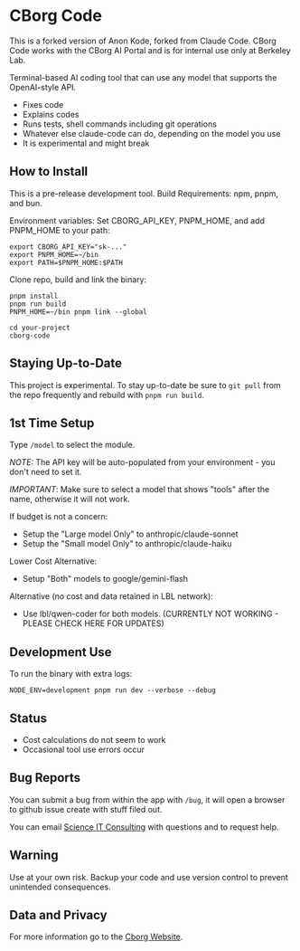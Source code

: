 # CBorg Code

This is a forked version of Anon Kode, forked from Claude Code. CBorg Code works with the CBorg AI Portal and is for internal use only at Berkeley Lab.

Terminal-based AI coding tool that can use any model that supports the OpenAI-style API.

- Fixes code
- Explains codes
- Runs tests, shell commands including git operations
- Whatever else claude-code can do, depending on the model you use
- It is experimental and might break

## How to Install

This is a pre-release development tool. Build Requirements: npm, pnpm, and bun.

Environment variables: Set CBORG_API_KEY, PNPM_HOME, and add PNPM_HOME to your path:

```
export CBORG_API_KEY="sk-..."
export PNPM_HOME=~/bin
export PATH=$PNPM_HOME:$PATH
```

Clone repo, build and link the binary:

```
pnpm install
pnpm run build
PNPM_HOME=~/bin pnpm link --global

cd your-project
cborg-code
```

## Staying Up-to-Date

This project is experimental. To stay up-to-date be sure to `git pull` from the repo frequently and rebuild with `pnpm run build`.

## 1st Time Setup

Type `/model` to select the module.

*NOTE:* The API key will be auto-populated from your environment - you don't need to set it.

*IMPORTANT*: Make sure to select a model that shows "tools" after the name, otherwise it will not work.

If budget is not a concern:

* Setup the "Large model Only" to anthropic/claude-sonnet
*  Setup the "Small model Only" to anthropic/claude-haiku

Lower Cost Alternative:

* Setup "Both" models to google/gemini-flash

Alternative (no cost and data retained in LBL network):

* Use lbl/qwen-coder for both models. (CURRENTLY NOT WORKING - PLEASE CHECK HERE FOR UPDATES)


## Development Use

To run the binary with extra logs:
```
NODE_ENV=development pnpm run dev --verbose --debug
```

## Status

- Cost calculations do not seem to work
- Occasional tool use errors occur

## Bug Reports

You can submit a bug from within the app with `/bug`, it will open a browser to github issue create with stuff filed out.

You can email [Science IT Consulting](scienceit@lbl.gov) with questions and to request help.

## Warning

Use at your own risk. Backup your code and use version control to prevent unintended consequences.

## Data and Privacy 

For more information go to the [Cborg Website](https://cborg.lbl.gov).


